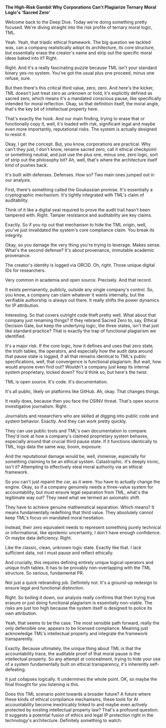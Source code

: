 **The High-Risk Gambit Why Corporations Can't Plagiarize Ternary Moral Logic's 'Sacred Zero'**

Welcome back to the Deep Dive. Today we're doing something pretty focused. We're diving straight into the risk profile of ternary moral logic, TML.

Yeah. Yeah, that triadic ethical framework. The big question we tackled was, can a company realistically adopt its architecture, its core structure, but essentially erase the creator's name and strip out the specific moral ideas baked into it? Right.

Right. And it's a really fascinating puzzle because TML isn't your standard binary yes-no system. You've got the usual plus one proceed, minus one refuse, sure.

But then there's this critical third value, zero, zero. And here's the kicker, TML doesn't just treat zero as unknown or hold, it's explicitly defined as sacred zero, which means it's a mandated conscious pause, like specifically intended for moral reflection. Okay, so that definition itself, the moral angle, that's the key bit of intellectual property here.

That's exactly the hook. And our main finding, trying to erase that or functionally copy it, well, it's loaded with risk, significant legal and maybe even more importantly, reputational risks. The system is actually designed to resist it.

Okay, I get the concept. But, you know, corporations are practical. Why can't they just, I don't know, rename sacred zero, call it ethical checkpoint or something neutral, and just use the plus one, minus one, zero logic, sort of strip out the philosophy bit? Ah, well, that's where the architecture itself kind of pushes back.

It's built with defenses. Defenses. How so? Two main ones jumped out in our analysis.

First, there's something called the Goukassian promise. It's essentially a cryptographic mechanism. It's tightly integrated with TML's claim of auditability.

Think of it like a digital seal required to prove the audit trail hasn't been tampered with. Right. Tamper resistance and auditability are key claims.

Exactly. So if you rip out that mechanism to hide the TML origin, well, you've just invalidated the system's core compliance claim. You break its integrity.

Okay, so you damage the very thing you're trying to leverage. Makes sense. What's the second defense? It's about provenance, immutable academic provenance.

The creator's identity is logged via ORCID. Oh, right. Those unique digital IDs for researchers.

Very common in academia and open source. Precisely. And that record.

It exists permanently, publicly, outside any single company's control. So, you know, a company can claim whatever it wants internally, but the verifiable authorship is always out there. It really shifts the power dynamics for IP attribution.

Interesting. So that covers outright code theft pretty well. What about that company just renaming things? If they rebrand Sacred Zero to, say, Ethical Decision Gate, but keep the underlying logic, the three states, isn't that just like standard practice? That is exactly the trap of functional plagiarism we identified.

It's a major risk. If the core logic, how it defines and uses that zero state, the truth tables, the operators, and especially how the audit data around that pause state is logged, if all that remains identical to TML's public specifications, well, that convergence is functional plagiarism. But wait, how would anyone even find out? Wouldn't a company just keep its internal system proprietary, locked down? You'd think so, but here's the twist.

TML is open source. It's code. It's documentation.

It's all public, likely on platforms like GitHub. Ah, okay. That changes things.

It really does, because then you face the OSINV threat. That's open source investigative journalism. Right.

Journalists and researchers who are skilled at digging into public code and system behavior. Exactly. And they can work pretty quickly.

They can use public tools and TML's own documentation to compare. They'd look at how a company's claimed proprietary system behaves, especially around that crucial third pause state. If it functions identically to TML, logs data the same way, boom, exposure.

And the reputational damage would be, well, immense, especially for something claiming to be an ethical system. Catastrophic. It's deeply ironic, isn't it? Attempting to effectively steal moral authority via an ethical framework.

So you can't just repaint the car, as it were. You have to actually change the engine. Okay, so if a company genuinely needs a three-value system for accountability, but must ensure legal separation from TML, what's the legitimate way out? They need what we termed an axiomatic shift.

They have to achieve genuine mathematical separation. Which means? It means fundamentally redefining that third value. They absolutely cannot keep TML's focus on mandated moral hesitation.

Instead, their zero equivalent needs to represent something purely technical or informational, like epistemic uncertainty, I don't have enough confidence. Or maybe data deficiency. Right.

Like the classic, clean, unknown logic state. Exactly like that. I lack sufficient data, not I must pause and reflect ethically.

And crucially, this requires defining entirely unique logical operators and unique truth tables. It has to be provably non-overlapping with the TML structure. So serious, fundamental PR.

Not just a quick rebranding job. Definitely not. It's a ground-up redesign to ensure legal and functional distinction.

Right. So boiling it down, our analysis really confirms that then trying true erasure or just doing functional plagiarism is essentially non-viable. The risks are just too high because the system itself is designed to police its own attribution.

Yeah, that seems to be the case. The most sensible path forward, really the only defensible one, appears to be licensed compliance. Meaning just acknowledge TML's intellectual property and integrate the framework transparently.

Exactly. Because ultimately, the unique thing about TML is that the accountability trace, the auditable proof of that moral pause is the intellectual property. So any attempt at concealment, trying to hide your use of a system fundamentally built on ethical transparency, it's inherently self-defeating.

It just collapses logically. It undermines the whole point. OK, so maybe the final thought for you listening is this.

Does this TML scenario point towards a broader future? A future where these kinds of ethical compliance mechanisms, these tools for AI accountability become inextricably linked to and maybe even actively protected by existing intellectual property law? That's a profound question. It suggests a potential fusion of ethics and legal IP protection right in the technology's architecture. Definitely something to watch.
